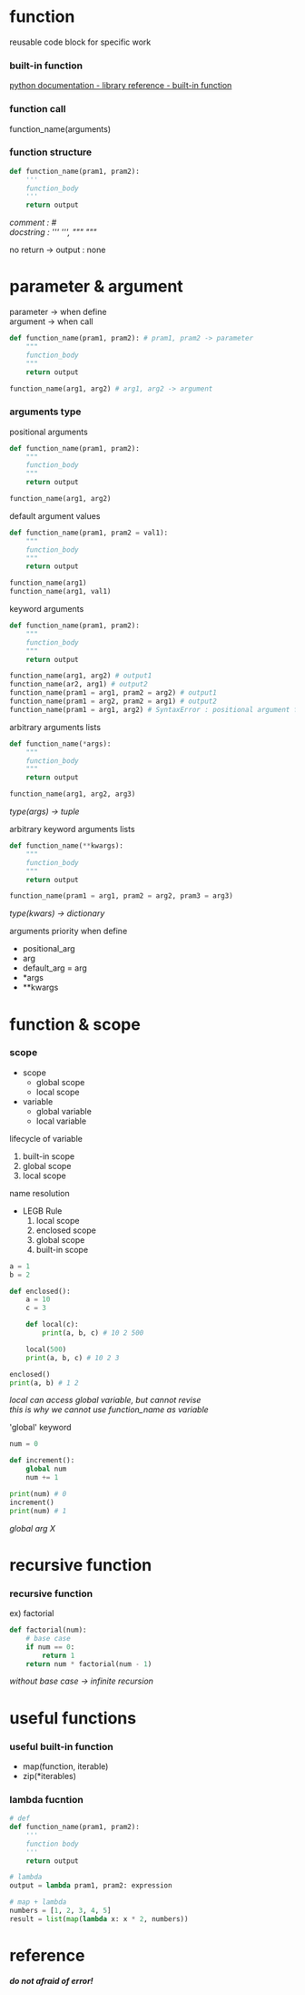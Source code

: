 # function
reusable code block for specific work

### built-in function
[python documentation - library reference - built-in function]("https://docs.python.org/3.9/library/functions.html")

### function call
function_name(arguments)

### function structure
```python
def function_name(pram1, pram2):
    '''
    function_body
    '''
    return output
```

_comment : #_  
_docstring : ''' ''', """ """_

no return -> output : none

# parameter & argument
parameter -> when define  
argument -> when call

```python
def function_name(pram1, pram2): # pram1, pram2 -> parameter
    """
    function_body
    """
    return output

function_name(arg1, arg2) # arg1, arg2 -> argument
```

### arguments type
positional arguments
```python
def function_name(pram1, pram2):
    """
    function_body
    """
    return output

function_name(arg1, arg2)
```

default argument values
```python
def function_name(pram1, pram2 = val1):
    """
    function_body
    """
    return output

function_name(arg1)
function_name(arg1, val1)
```

keyword arguments
```python
def function_name(pram1, pram2):
    """
    function_body
    """
    return output

function_name(arg1, arg2) # output1
function_name(ar2, arg1) # output2
function_name(pram1 = arg1, pram2 = arg2) # output1
function_name(pram1 = arg2, pram2 = arg1) # output2
function_name(pram1 = arg1, arg2) # SyntaxError : positional argument follows keyword argument
```

arbitrary arguments lists
```python
def function_name(*args):
    """
    function_body
    """
    return output

function_name(arg1, arg2, arg3)
```
_type(args) -> tuple_

arbitrary keyword arguments lists
```python
def function_name(**kwargs):
    """
    function_body
    """
    return output

function_name(pram1 = arg1, pram2 = arg2, pram3 = arg3)
```
_type(kwars) -> dictionary_

arguments priority when define
- positional_arg
- arg
- default_arg = arg
- *args
- **kwargs

# function & scope
### scope
- scope
  - global scope
  - local scope
- variable
  - global variable
  - local variable

lifecycle of variable
1. built-in scope
2. global scope
3. local scope

name resolution
- LEGB Rule
  1. local scope
  2. enclosed scope
  3. global scope
  4. built-in scope

```python
a = 1
b = 2

def enclosed():
    a = 10
    c = 3

    def local(c):
        print(a, b, c) # 10 2 500

    local(500)
    print(a, b, c) # 10 2 3

enclosed()
print(a, b) # 1 2
```

_local can access global variable, but cannot revise_  
_this is why we cannot use function_name as variable_

'global' keyword
```python
num = 0

def increment():
    global num
    num += 1

print(num) # 0
increment()
print(num) # 1
```
_global arg X_

# recursive function
### recursive function
ex) factorial
```python
def factorial(num):
    # base case
    if num == 0:
        return 1
    return num * factorial(num - 1)
```
_without base case -> infinite recursion_

# useful functions
### useful built-in function
- map(function, iterable)
- zip(*iterables)

### lambda fucntion
```python
# def
def function_name(pram1, pram2):
    '''
    function body
    '''
    return output

# lambda
output = lambda pram1, pram2: expression

# map + lambda
numbers = [1, 2, 3, 4, 5]
result = list(map(lambda x: x * 2, numbers))
```

# reference
___do not afraid of error!___
